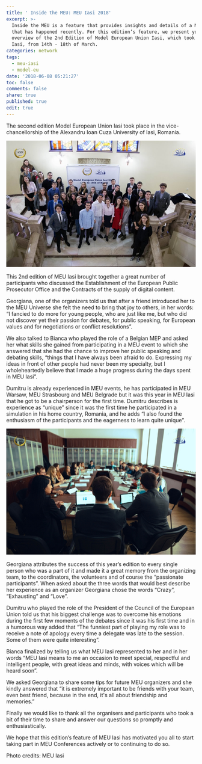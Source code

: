 ```yaml
---
title: ' Inside the MEU: MEU Iasi 2018'
excerpt: >-
  Inside the MEU is a feature that provides insights and details of a MEU event
  that has happened recently. For this edition’s feature, we present you with an
  overview of the 2nd Edition of Model European Union Iasi, which took place in
  Iasi, from 14th - 18th of March.
categories: network
tags:
  - meu-iasi
  - model-eu
date: '2018-06-08 05:21:27'
toc: false
comments: false
share: true
published: true
edit: true
---
```

The second edition Model European Union Iasi took place in the vice-chancellorship of the Alexandru Ioan Cuza University of Iasi, Romania.



![](/assets/images/rsz__mg_0193.jpg)

This 2nd edition of MEU Iasi brought together a great number of participants who discussed the Establishment of the European Public Prosecutor Office and the Contracts of the supply of digital content.

 

Georgiana, one of the organizers told us that after a friend introduced her to the MEU Universe she felt the need to bring that joy to others, in her words: “I fancied to do more for young people, who are just like me, but who did not discover yet their passion for debates, for public speaking, for European values and for negotiations or conflict resolutions”.

 

We also talked to Bianca who played the role of a Belgian MEP and asked her what skills she gained from participating in a MEU event to which she answered that she had the chance to improve her public speaking and debating skills, “things that I have always been afraid to do. Expressing my ideas in front of other people had never been my specialty, but I wholeheartedly believe that I made a huge progress during the days spent in MEU Iasi”.

 

Dumitru is already experienced in MEU events, he has participated in MEU Warsaw, MEU Strasbourg and MEU Belgrade but it was this year in MEU Iasi that he got to be a chairperson for the first time. Dumitru describes is experience as “unique” since it was the first time he participated in a simulation in his home country, Romania, and he adds “I also found the enthusiasm of the participants and the eagerness to learn quite unique”.

![](/assets/images/webp.net-resizeimage123.jpg)

Georgiana attributes the success of this year’s edition to every single person who was a part of it and made it a great memory from the organizing team, to the coordinators, the volunteers and of course the “passionate participants”. When asked about the three words that would best describe her experience as an organizer Georgiana chose the words “Crazy”, “Exhausting” and “Love”.

 

Dumitru who played the role of the President of the Council of the European Union told us that his biggest challenge was to overcome his emotions during the first few moments of the debates since it was his first time and in a humorous way added that “The funniest part of playing my role was to receive a note of apology every time a delegate was late to the session. Some of them were quite interesting”.

 

Bianca finalized by telling us what MEU Iasi represented to her and in her words “MEU Iasi means to me an occasion to meet special, respectful and intelligent people, with great ideas and minds, with voices which will be heard soon”.

 

We asked Georgiana to share some tips for future MEU organizers and she kindly answered that “it is extremely important to be friends with your team, even best friend, because in the end, it's all about friendship and memories.”

 

Finally we would like to thank all the organisers and participants who took a bit of their time to share and answer our questions so promptly and enthusiastically.

We hope that this edition’s feature of MEU Iasi has motivated you all to start taking part in MEU Conferences actively or to continuing to do so.



Photo credits: MEU Iasi
